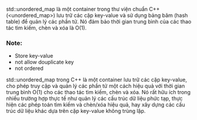 std::unordered_map là một container trong thư viện chuẩn C++ (<unordered_map>) lưu trữ các cặp key-value và sử dụng bảng băm (hash table) để quản lý các phần tử. Nó đảm bảo thời gian trung bình của các thao tác tìm kiếm, chèn và xóa là O(1).

### Note:

- Store key-value
- not allow douplicate key
- not ordered

std::unordered_map trong C++ là một container lưu trữ các cặp key-value, cho phép truy cập và quản lý các phần tử một cách hiệu quả với thời gian trung bình O(1) cho các thao tác tìm kiếm, chèn và xóa. Nó rất hữu ích trong nhiều trường hợp thực tế như quản lý các cấu trúc dữ liệu phức tạp, thực hiện các phép toán tìm kiếm và chèn/xóa hiệu quả, hay xây dựng các cấu trúc dữ liệu khác dựa trên cặp key-value không trùng lặp.
